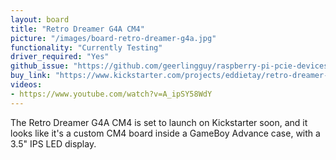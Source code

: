 ```yaml
---
layout: board
title: "Retro Dreamer G4A CM4"
picture: "/images/board-retro-dreamer-g4a.jpg"
functionality: "Currently Testing"
driver_required: "Yes"
github_issue: "https://github.com/geerlingguy/raspberry-pi-pcie-devices/issues/260"
buy_link: "https://www.kickstarter.com/projects/eddietay/retro-dreamer-g4a-cm4-by-my-retro-game-case"
videos:
- https://www.youtube.com/watch?v=A_ipSY58WdY
---
```

The Retro Dreamer G4A CM4 is set to launch on Kickstarter soon, and it looks like it's a custom CM4 board inside a GameBoy Advance case, with a 3.5" IPS LED display.
